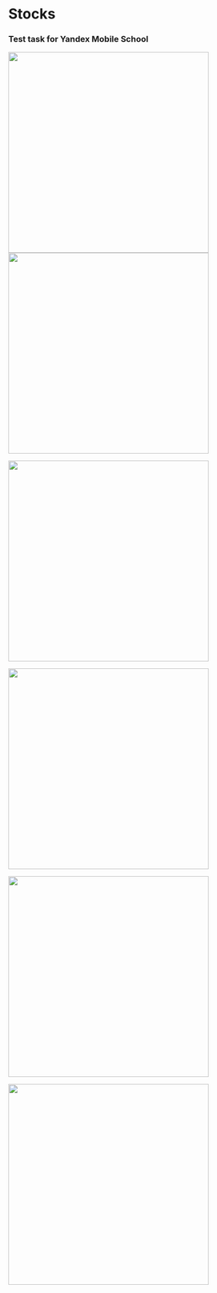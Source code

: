 # Stocks
### Test task for Yandex Mobile School

<a href="url"><img src="https://github.com/odnaks/YandexSchoolTask/blob/master/_screens/1.PNG" width="400" ></a>
<a href="url"><img src="https://github.com/odnaks/YandexSchoolTask/blob/master/_screens/2.PNG" width="400" ></a>

<a href="url"><img src="https://github.com/odnaks/YandexSchoolTask/blob/master/_screens/1.gif" width="400" ></a>

<a href="url"><img src="https://github.com/odnaks/YandexSchoolTask/blob/master/_screens/4.gif" width="400" ></a>

<a href="url"><img src="https://github.com/odnaks/YandexSchoolTask/blob/master/_screens/2.gif" width="400" ></a>

<a href="url"><img src="https://github.com/odnaks/YandexSchoolTask/blob/master/_screens/3.gif" width="400" ></a>
